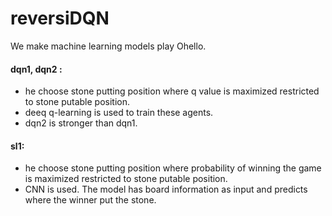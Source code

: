 # reversiDQN

We make machine learning models play Ohello.

#### dqn1, dqn2 :
 - he choose stone putting position where q value is maximized restricted to stone putable position. 
 - deeq q-learning is used to train these agents.
 - dqn2 is stronger than dqn1.
#### sl1:
 - he choose stone putting position where probability of winning the game is maximized restricted to stone putable position.
 - CNN is used. The model has board information as input and predicts where the winner put the stone.

